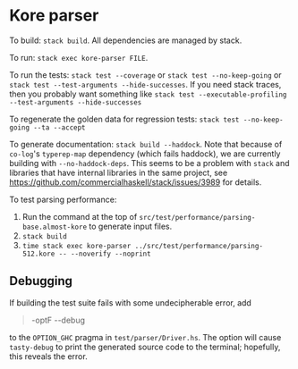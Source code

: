 # Kore parser

To build: `stack build`.
All dependencies are managed by stack.

To run: `stack exec kore-parser FILE`.

To run the tests:
`stack test --coverage`
or
`stack test --no-keep-going`
or
`stack test --test-arguments --hide-successes`.
If you need stack traces, then you probably want something like
`stack test --executable-profiling --test-arguments --hide-successes`

To regenerate the golden data for regression tests:
`stack test --no-keep-going --ta --accept`

To generate documentation: `stack build --haddock`.
Note that because of `co-log`'s `typerep-map` dependency (which fails haddock),
we are currently building with `--no-haddock-deps`. This seems to be a problem
with `stack` and libraries that have internal libraries in the same project,
see https://github.com/commercialhaskell/stack/issues/3989 for details.

To test parsing performance:

1. Run the command at the top of `src/test/performance/parsing-base.almost-kore`
   to generate input files.
1. `stack build`
1. `time stack exec kore-parser ../src/test/performance/parsing-512.kore -- --noverify --noprint`

## Debugging

If building the test suite fails with some undecipherable error, add

> -optF --debug

to the `OPTION_GHC` pragma in `test/parser/Driver.hs`. The option will cause
`tasty-debug` to print the generated source code to the terminal; hopefully,
this reveals the error.


